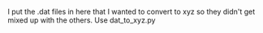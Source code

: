 I put the .dat files in here that I wanted to convert to xyz so they didn't get mixed up with the others. Use dat_to_xyz.py
